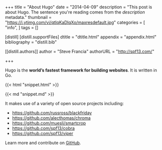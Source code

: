 +++
title = "About Hugo"
date = "2014-04-09"
description = "This post is about Hugo. The sentence you're reading comes from the <i>description</i> metadata."
thumbnail = "https://i.ytimg.com/vi/qtIqKaDlqXo/maxresdefault.jpg"
categories = [
  "info",
]
tags = []

[distill]
  [distill.supportFiles]
  dtitle = "dtitle.html"
  appendix = "appendix.html"
  bibliography = "distill.bib"

  [[distill.authors]]
  author = "Steve Francia"
  authorURL = "http://spf13.com/"
  
+++

Hugo is the **world’s fastest framework for building websites**. It is written in Go.

{{< html "snippet.html" >}}

{{< md "snippet.md" >}}

It makes use of a variety of open source projects including:

* https://github.com/russross/blackfriday
* https://github.com/alecthomas/chroma
* https://github.com/muesli/smartcrop
* https://github.com/spf13/cobra
* https://github.com/spf13/viper

Learn more and contribute on [GitHub](https://github.com/gohugoio).


